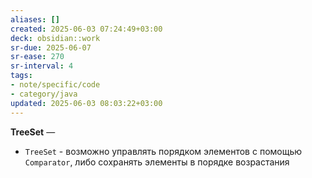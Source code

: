 ```yaml
---
aliases: []
created: 2025-06-03 07:24:49+03:00
deck: obsidian::work
sr-due: 2025-06-07
sr-ease: 270
sr-interval: 4
tags:
- note/specific/code
- category/java
updated: 2025-06-03 08:03:22+03:00
---
```


**TreeSet**
—
- `TreeSet` - возможно управлять порядком элементов с помощью `Comparator`, либо сохранять элементы в порядке возрастания